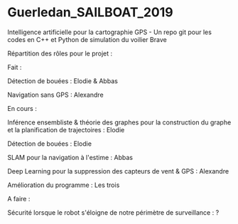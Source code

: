 # Guerledan_SAILBOAT_2019
Intelligence artificielle pour la cartographie GPS - Un repo git pour les codes en C++ et Python de simulation du voilier Brave

Répartition des rôles pour le projet :



Fait :


Détection de bouées : Elodie & Abbas

Navigation sans GPS : Alexandre

En cours :


Inférence ensembliste & théorie des graphes pour la construction du graphe et la planification de trajectoires : Elodie

Détection de bouées : Elodie

SLAM pour la navigation à l'estime : Abbas

Deep Learning pour la suppression des capteurs de vent & GPS : Alexandre

Amélioration du programme : Les trois


A faire :


Sécurité lorsque le robot s'éloigne de notre périmètre de surveillance : ?
